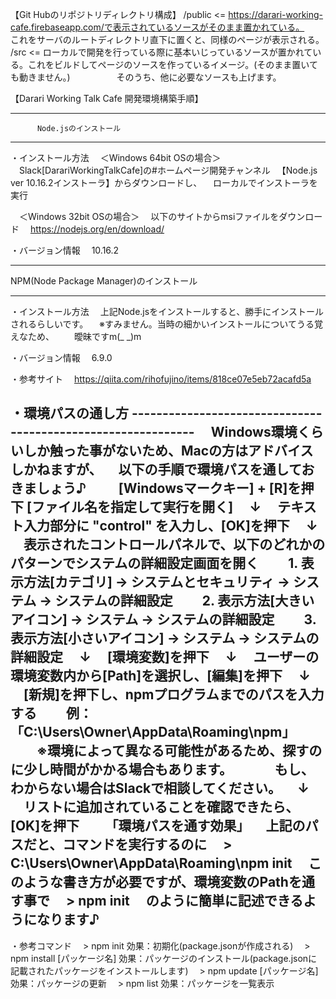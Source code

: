 【Git Hubのリポジトリディレクトリ構成】
/public <= https://darari-working-cafe.firebaseapp.com/で表示されているソースがそのまま置かれている。
　　　　　これをサーバのルートディレクトリ直下に置くと、同様のページが表示される。
/src    <= ローカルで開発を行っている際に基本いじっているソースが置かれている。これをビルドしてページのソースを作っているイメージ。(そのまま置いても動きません。)
　　　　　そのうち、他に必要なソースも上げます。


【Darari Working Talk Cafe 開発環境構築手順】

********************************************
          Node.jsのインストール
********************************************

・インストール方法
　＜Windows 64bit OSの場合＞
　Slack[DarariWorkingTalkCafe]の#ホームページ開発チャンネル
　【Node.js ver 10.16.2インストーラ】からダウンロードし、
　ローカルでインストーラを実行

　＜Windows 32bit OSの場合＞
　以下のサイトからmsiファイルをダウンロード
　https://nodejs.org/en/download/

・バージョン情報
　10.16.2


********************************************
   NPM(Node Package Manager)のインストール
********************************************

・インストール方法
　上記Node.jsをインストールすると、勝手にインストールされるらしいです。
　※すみません。当時の細かいインストールについてうる覚えなため、
　　曖昧ですm(_ _)m

・バージョン情報
　6.9.0

・参考サイト
　https://qiita.com/rihofujino/items/818ce07e5eb72acafd5a

・環境パスの通し方 -------------------------------------------------------------
　Windows環境くらいしか触った事がないため、Macの方はアドバイスしかねますが、
　以下の手順で環境パスを通しておきましょう♪
　
　[Windowsマークキー] + [R]を押下 [ファイル名を指定して実行を開く]
　↓
　テキスト入力部分に "control" を入力し、[OK]を押下
　↓
　表示されたコントロールパネルで、以下のどれかのパターンでシステムの詳細設定画面を開く
　　1. 表示方法[カテゴリ] → システムとセキュリティ → システム → システムの詳細設定
　　2. 表示方法[大きいアイコン] → システム → システムの詳細設定
　　3. 表示方法[小さいアイコン] → システム → システムの詳細設定
　↓
　[環境変数]を押下
　↓
　ユーザーの環境変数内から[Path]を選択し、[編集]を押下
　↓
　[新規]を押下し、npmプログラムまでのパスを入力する
　　例：「C:\Users\Owner\AppData\Roaming\npm」
　　※環境によって異なる可能性があるため、探すのに少し時間がかかる場合もあります。
　　　もし、わからない場合はSlackで相談してください。
　↓
　リストに追加されていることを確認できたら、[OK]を押下
　
　「環境パスを通す効果」
　上記のパスだと、コマンドを実行するのに
　> C:\Users\Owner\AppData\Roaming\npm init
　このような書き方が必要ですが、環境変数のPathを通す事で
　> npm init
　のように簡単に記述できるようになります♪
--------------------------------------------------------------------------------

・参考コマンド
　> npm init                     効果：初期化(package.jsonが作成される)
　> npm install [パッケージ名]   効果：パッケージのインストール(package.jsonに記載されたパッケージをインストールします)
　> npm update [パッケージ名]    効果：パッケージの更新
　> npm list                     効果：パッケージを一覧表示


